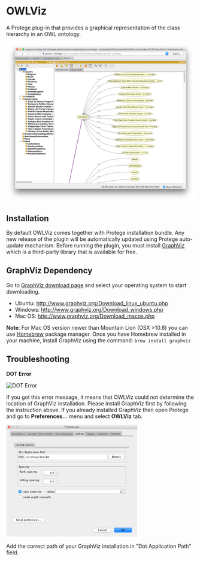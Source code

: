 OWLViz
======

A Protege plug-in that provides a graphical representation of the class hierarchy in an OWL ontology.

<img src="https://raw.githubusercontent.com/protegeproject/github-wiki-resources/master/owlviz/README/owlviz-screenshot.png" alt="OWLViz Screenshot" width="650px"/>

Installation
------------

By default OWLViz comes together with Protege installation bundle. Any new release of the plugin will be automatically updated using Protege auto-update mechanism. Before running the plugin, you must install [GraphViz](http://www.graphviz.org) which is a third-party library that is available for free. 


GraphViz Dependency
-------------------

Go to [GraphViz download page](http://www.graphviz.org/Download.php) and select your operating system to start downloading.
  * Ubuntu: http://www.graphviz.org/Download_linux_ubuntu.php
  * Windows: http://www.graphviz.org/Download_windows.php
  * Mac OS: http://www.graphviz.org/Download_macos.php

**Note**: For Mac OS version newer than Mountain Lion (OSX >10.8) you can use [Homebrew](http://brew.sh/) package manager. Once you have Homebrew installed in your machine, install GraphViz using the command: `brew install graphviz`

Troubleshooting
---------------

**DOT Error**

![DOT Error](http://protegewiki.stanford.edu/images/4/46/OwlViz-dot-error.jpg)

If you got this error message, it means that OWLViz could not determine the location of GraphViz installation. Please install GraphViz first by following the instruction above. If you already installed GraphViz then open Protege and go to **Preferences...** menu and select **OWLViz** tab.

<img src="https://raw.githubusercontent.com/protegeproject/github-wiki-resources/master/owlviz/README/owlviz-pref.png" alt="OWLViz Preference" width="350px"/>

Add the correct path of your GraphViz installation in "Dot Application Path" field.
